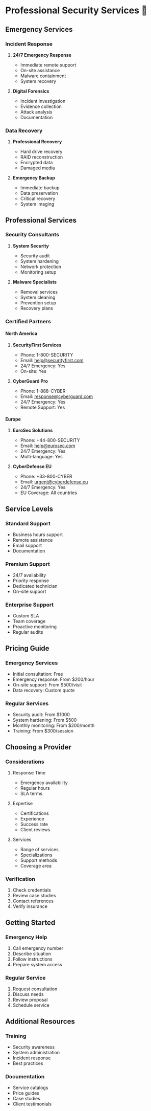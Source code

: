 # Professional Security Services 🔐

## Emergency Services

### Incident Response
1. **24/7 Emergency Response**
   - Immediate remote support
   - On-site assistance
   - Malware containment
   - System recovery

2. **Digital Forensics**
   - Incident investigation
   - Evidence collection
   - Attack analysis
   - Documentation

### Data Recovery
1. **Professional Recovery**
   - Hard drive recovery
   - RAID reconstruction
   - Encrypted data
   - Damaged media

2. **Emergency Backup**
   - Immediate backup
   - Data preservation
   - Critical recovery
   - System imaging

## Professional Services

### Security Consultants
1. **System Security**
   - Security audit
   - System hardening
   - Network protection
   - Monitoring setup

2. **Malware Specialists**
   - Removal services
   - System cleaning
   - Prevention setup
   - Recovery plans

### Certified Partners

#### North America
1. **SecurityFirst Services**
   - Phone: 1-800-SECURITY
   - Email: help@securityfirst.com
   - 24/7 Emergency: Yes
   - On-site: Yes

2. **CyberGuard Pro**
   - Phone: 1-888-CYBER
   - Email: response@cyberguard.com
   - 24/7 Emergency: Yes
   - Remote Support: Yes

#### Europe
1. **EuroSec Solutions**
   - Phone: +44-800-SECURITY
   - Email: help@eurosec.com
   - 24/7 Emergency: Yes
   - Multi-language: Yes

2. **CyberDefense EU**
   - Phone: +33-800-CYBER
   - Email: urgent@cyberdefense.eu
   - 24/7 Emergency: Yes
   - EU Coverage: All countries

## Service Levels

### Standard Support
- Business hours support
- Remote assistance
- Email support
- Documentation

### Premium Support
- 24/7 availability
- Priority response
- Dedicated technician
- On-site support

### Enterprise Support
- Custom SLA
- Team coverage
- Proactive monitoring
- Regular audits

## Pricing Guide

### Emergency Services
- Initial consultation: Free
- Emergency response: From $200/hour
- On-site support: From $500/visit
- Data recovery: Custom quote

### Regular Services
- Security audit: From $1000
- System hardening: From $500
- Monthly monitoring: From $200/month
- Training: From $300/session

## Choosing a Provider

### Considerations
1. Response Time
   - Emergency availability
   - Regular hours
   - SLA terms

2. Expertise
   - Certifications
   - Experience
   - Success rate
   - Client reviews

3. Services
   - Range of services
   - Specializations
   - Support methods
   - Coverage area

### Verification
1. Check credentials
2. Review case studies
3. Contact references
4. Verify insurance

## Getting Started

### Emergency Help
1. Call emergency number
2. Describe situation
3. Follow instructions
4. Prepare system access

### Regular Service
1. Request consultation
2. Discuss needs
3. Review proposal
4. Schedule service

## Additional Resources

### Training
- Security awareness
- System administration
- Incident response
- Best practices

### Documentation
- Service catalogs
- Price guides
- Case studies
- Client testimonials
